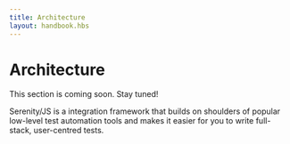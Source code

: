 ```yaml
---
title: Architecture
layout: handbook.hbs
---
```

# Architecture

<div class="pro-tip">
    <div class="icon"><i class="fas fa-tools"></i></div>
    <div class="text">
        <p>
            This section is coming soon. Stay tuned!
        </p>
    </div>
</div>


Serenity/JS is a integration framework that builds on shoulders of popular low-level test automation tools
and makes it easier for you to write full-stack, user-centred tests.
